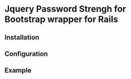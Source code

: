 Jquery Password Strengh for Bootstrap wrapper for Rails
=======================================================

Installation
------------

Configuration
-------------

Example
-------
